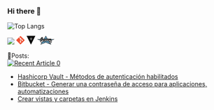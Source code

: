 ### Hi there 👋

<!--
**YasminHerrera/yasminherrera** is a ✨ _special_ ✨ repository because its `README.md` (this file) appears on your GitHub profile.

Here are some ideas to get you started:

- 🔭 I’m currently working on ...
- 🌱 I’m currently learning ...
- 👯 I’m looking to collaborate on ...
- 🤔 I’m looking for help with ...
- 💬 Ask me about ...
- 📫 How to reach me: ...
- 😄 Pronouns: ...
- ⚡ Fun fact: ...
-->

![Top Langs](https://github-readme-stats.vercel.app/api/top-langs/?username=yasminherrera&layout=default&langs_count=8)

<code><img height="20" src="https://www.jenkins.io/images/logos/worldwide/worldwide.png"></code>
<code><img height="20" src="https://raw.githubusercontent.com/YasminHerrera/icons/master/images/git.svg"></code>
<code><img height="20" src="https://raw.githubusercontent.com/YasminHerrera/icons/master/images/hashicorp-vault.png"></code>
<code><img height="20" src="https://raw.githubusercontent.com/YasminHerrera/icons/master/images/groovy-logo.png"></code>


📝Posts:
<br> <a target="_blank" href="https://github-readme-medium-recent-article.vercel.app/medium/@ryhl/0"><img src="https://github-readme-medium-recent-article.vercel.app/medium/@ryhl/0" alt="Recent Article 0"></a>
- <a href="https://medium.com/@ryhl/hashicorp-vault-m%C3%A9todos-de-autenticaci%C3%B3n-habilitados-348511a34130">Hashicorp Vault - Métodos de autenticación habilitados</a>
- <a href="https://medium.com/@ryhl/bitbucket-generar-una-contrase%C3%B1a-de-acceso-para-aplicaciones-automatizaciones-d1c4b68c3139">Bitbucket - Generar una contraseña de acceso para aplicaciones, automatizaciones</a>
- <a href="https://medium.com/@ryhl/crear-vistas-y-carpetas-en-jenkins-ac4f78dc577d">Crear vistas y carpetas en Jenkins</a>
